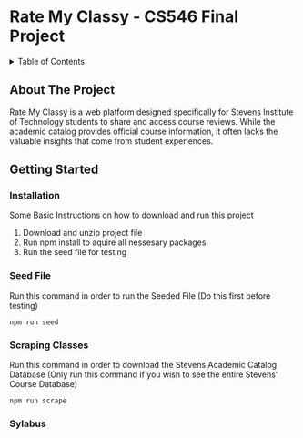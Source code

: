 # Rate My Classy - CS546 Final Project

<details>
  <summary>Table of Contents</summary>
  <ol>
    <li>
      <a href="#about-the-project">About The Project</a>
    </li>
    <li>
      <a href="#getting-started">Getting Started</a>
      <ul>
        <li><a href="#installation">Installation</a></li>
         <li><a href="#Seeding">Seed File</a></li>
        <li><a href="#Scraping">Scraping Classes</a></li>
      </ul>
      <li><a href="#Syllabus">Syllabus Upload</a></li>
  </ol>
</details>


## About The Project

Rate My Classy is a web platform designed specifically for Stevens Institute of Technology students to share and access course reviews. While the academic catalog provides official course information, it often lacks the valuable insights that come from student experiences.


## Getting Started

### Installation

Some Basic Instructions on how to download and run this project

1. Download and unzip project file 
2. Run npm install to aquire all nessesary packages
3. Run the seed file for testing 

### Seed File

Run this command in order to run the Seeded File (Do this first before testing)

```
npm run seed
```

### Scraping Classes

Run this command in order to download the Stevens Academic Catalog Database (Only run this command if you wish to see the entire Stevens' Course Database)

```
npm run scrape
```

### Sylabus









